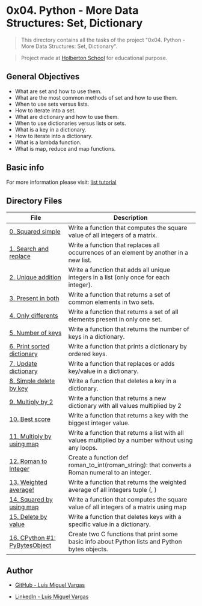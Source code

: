 # 0x04. Python - More Data Structures: Set, Dictionary

> This directory contains all the tasks of the project "0x04. Python - More Data Structures: Set, Dictionary".

> Project made at [Holberton School](https://www.holbertonschool.com "Holberton School.") for educational purpose.

## General Objectives

* What are set and how to use them.
* What are the most common methods of set and how to use them.
* When to use sets versus lists.
* How to iterate into a set.
* What are dictionary and how to use them.
* When to use dictionaries versus lists or sets.
* What is a key in a dictionary.
* How to iterate into a dictionary.
* What is a lambda function.
* What is map, reduce and map functions.

## Basic info

For more information please visit: [list tutorial](https://docs.python.org/3.4/tutorial/introduction.html#lists)

## Directory Files

| **File** | **Description** |
|----------|-----------------|
| [0. Squared simple](./0-square_matrix_simple.py) | Write a function that computes the square value of all integers of a matrix. |
| [1. Search and replace](./1-search_replace.py) | Write a function that replaces all occurrences of an element by another in a new list. |
| [2. Unique addition](./2-uniq_add.py) | Write a function that adds all unique integers in a list (only once for each integer). |
| [3. Present in both](./3-common_elements.py) | Write a function that returns a set of common elements in two sets. |
| [4. Only differents](/.4-only_diff_elements.py) | Write a function that returns a set of all elements present in only one set. | 
| [5. Number of keys](./5-number_keys.py) | Write a function that returns the number of keys in a dictionary. |
| [6. Print sorted dictionary](./6-print_sorted_dictionary.py) | Write a function that prints a dictionary by ordered keys. |
| [7. Update dictionary](./7-update_dictionary.py) | Write a function that replaces or adds key/value in a dictionary. |
| [8. Simple delete by key](./8-simple_delete.py) | Write a function that deletes a key in a dictionary. |
| [9. Multiply by 2](./9-multiply_by_2.py) | Write a function that returns a new dictionary with all values multiplied by 2 |
| [10. Best score](./10-best_score.py) | Write a function that returns a key with the biggest integer value. |
| [11. Multiply by using map](./11-mutiply_list_map.py) | Write a function that returns a list with all values multiplied by a number without using any loops. |
| [12. Roman to Integer](./12-roman_to_int.py) | Create a function def roman_to_int(roman_string): that converts a Roman numeral to an integer. |
| [13. Weighted average!](./100-weight_average.py) | Write a function that returns the weighted average of all integers tuple (<score>, <weight>) |
| [14. Squared by using map](./101-square_matrix_map.py) | Write a function that computes the square value of all integers of a matrix using map |
| [15. Delete by value](./102-complex_delete.py) | Write a function that deletes keys with a specific value in a dictionary. |
| [16. CPython #1: PyBytesObject](./103-python.c) | Create two C functions that print some basic info about Python lists and Python bytes objects. |

## Author

* [GitHub - Luis Miguel Vargas](https://github.com/luismvargasg)

* [LinkedIn - Luis Miguel Vargas](https://www.linkedin.com/in/luismvargasg/)
